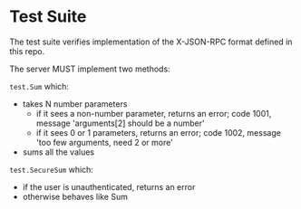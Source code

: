# Test Suite

The test suite verifies implementation of the X-JSON-RPC format defined in this repo.

The server MUST implement two methods:

`test.Sum` which:
- takes N number parameters
  - if it sees a non-number parameter, returns an error; code 1001, message 'arguments[2] should be a number'
  - if it sees 0 or 1 parameters, returns an error; code 1002, message 'too few arguments, need 2 or more'
- sums all the values

`test.SecureSum` which:
- if the user is unauthenticated, returns an error
- otherwise behaves like Sum